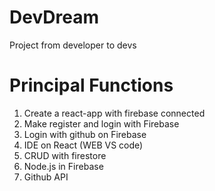 # DevDream

Project from developer to devs

# Principal Functions

1. Create a react-app with firebase connected
2. Make register and login with Firebase
3. Login with github on Firebase
4. IDE on React (WEB VS code)
5. CRUD with firestore
6. Node.js in Firebase
7. Github API
